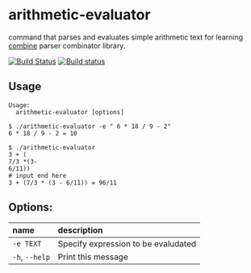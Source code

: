 # arithmetic-evaluator

command that parses and evaluates simple arithmetic text for learning [combine](https://github.com/Marwes/combine) parser combinator library.

[![Build Status](https://travis-ci.org/hyone/arithmetic-evaluator.svg?branch=master)](https://travis-ci.org/hyone/arithmetic-evaluator)
[![Build status](https://ci.appveyor.com/api/projects/status/s40xd5r0d2n31epr/branch/master?svg=true)](https://ci.appveyor.com/project/hyone/arithmetic-evaluator/branch/master)

## Usage

    Usage:
      arithmetic-evaluator [options]

```shell
$ ./arithmetic-evaluator -e " 6 * 18 / 9 - 2"
6 * 18 / 9 - 2 = 10

$ ./arithmetic-evaluator
3 + (
7/3 *(3-
6/11))
# input end here
3 + (7/3 * (3 - 6/11)) = 96/11
```

## Options:

| name            | description                          |
|:----------------|:-------------------------------------|
| `-e TEXT`       | Specify expression to be evaludated  |
| `-h`, `--help`  | Print this message                   |
